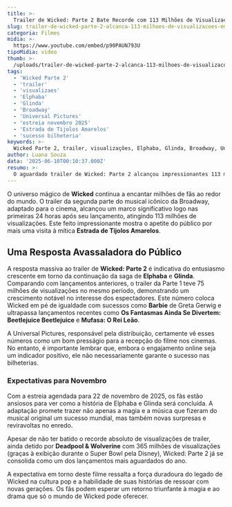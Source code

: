 ```yaml
---
title: >-
  Trailer de Wicked: Parte 2 Bate Recorde com 113 Milhões de Visualizações em um Dia
slug: trailer-de-wicked-parte-2-alcanca-113-milhoes-de-visualizacoes-em-24-horas
categoria: Filmes
midia: >-
  https://www.youtube.com/embed/p90PAUN793U
tipoMidia: video
thumb: >-
  /uploads/trailer-de-wicked-parte-2-alcanca-113-milhoes-de-visualizacoes-em-24-horas-preview.jpg
tags:
  - 'Wicked Parte 2'
  - 'trailer'
  - 'visualizaes'
  - 'Elphaba'
  - 'Glinda'
  - 'Broadway'
  - 'Universal Pictures'
  - 'estreia novembro 2025'
  - 'Estrada de Tijolos Amarelos'
  - 'sucesso bilheteria'
keywords: >-
  Wicked Parte 2, trailer, visualizações, Elphaba, Glinda, Broadway, Universal Pictures, estreia novembro 2025, Estrada de Tijolos Amarelos, sucesso bilheteria
author: Luana Souza
data: '2025-06-10T00:10:37.000Z'
resumo: >-
  O aguardado trailer de Wicked: Parte 2 alcançou impressionantes 113 milhões de visualizações em apenas 24 horas, superando diversas produções de grande bilheteria. A estreia do filme está marcada para novembro de 2025.
---
```


O universo mágico de **Wicked** continua a encantar milhões de fãs ao redor do mundo. O trailer da segunda parte do musical icônico da Broadway, adaptado para o cinema, alcançou um marco significativo logo nas primeiras 24 horas após seu lançamento, atingindo 113 milhões de visualizações. Este feito impressionante mostra o apetite do público por mais uma visita à mítica **Estrada de Tijolos Amarelos**.

## Uma Resposta Avassaladora do Público

A resposta massiva ao trailer de **Wicked: Parte 2** é indicativa do entusiasmo crescente em torno da continuação da saga de **Elphaba** e **Glinda**. Comparando com lançamentos anteriores, o trailer da Parte 1 teve 75 milhões de visualizações no mesmo período, demonstrando um crescimento notável no interesse dos espectadores. Este número coloca Wicked em pé de igualdade com sucessos como **Barbie** de Greta Gerwig e ultrapassa lançamentos recentes como **Os Fantasmas Ainda Se Divertem: Beetlejuice Beetlejuice** e **Mufasa: O Rei Leão**.

A Universal Pictures, responsável pela distribuição, certamente vê esses números como um bom presságio para a recepção do filme nos cinemas. No entanto, é importante lembrar que, embora o engajamento online seja um indicador positivo, ele não necessariamente garante o sucesso nas bilheterias.

### Expectativas para Novembro

Com a estreia agendada para 22 de novembro de 2025, os fãs estão ansiosos para ver como a história de Elphaba e Glinda será concluída. A adaptação promete trazer não apenas a magia e a música que fizeram do musical original um sucesso mundial, mas também novas surpresas e reviravoltas no enredo.

Apesar de não ter batido o recorde absoluto de visualizações de trailer, ainda detido por **Deadpool & Wolverine** com 365 milhões de visualizações (graças à exibição durante o Super Bowl pela Disney), Wicked: Parte 2 já se consolida como um dos lançamentos mais aguardados do ano.

A expectativa em torno deste filme ressalta a força duradoura do legado de Wicked na cultura pop e a habilidade de suas histórias de ressoar com novas gerações. Os fãs podem esperar um retorno triunfante à magia e ao drama que só o mundo de Wicked pode oferecer.